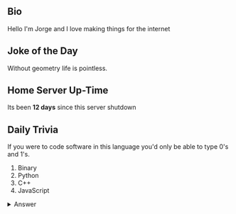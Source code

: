 ## Bio

Hello I'm Jorge and I love making things for the internet

## Joke of the Day

Without geometry life is pointless.

## Home Server Up-Time

Its been **12 days** since this server shutdown


## Daily Trivia

If you were to code software in this language you&#039;d only be able to type 0&#039;s and 1&#039;s.
 1. Binary
 2. Python
 3. C++
 4. JavaScript

<details>
  <summary>Answer</summary>
  Binary
</details>

